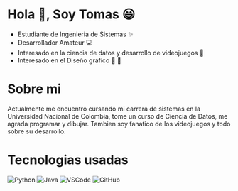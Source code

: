 # Hola :wave:, Soy Tomas 😃 
- Estudiante de Ingenieria de Sistemas :sparkles:
- Desarrollador Amateur :computer:
- Interesado en la ciencia de datos y desarrollo de videojuegos :new_moon_with_face:
- Interesado en el Diseño gráfico :rocket: :milky_way:

# Sobre mi
Actualmente me encuentro cursando mi carrera de sistemas en la Universidad Nacional de Colombia, tome un curso de Ciencia de Datos, me agrada programar y dibujar. Tambien soy fanatico de los videojuegos y todo sobre su desarrollo.

# Tecnologias usadas

![Python](https://img.shields.io/badge/Python-3776AB?style=for-the-badge&logo=python&logoColor=white)
![Java](https://img.shields.io/badge/Java-007396?style=for-the-badge&logo=java&logoColor=white)
![VSCode](https://img.shields.io/badge/VSCode-0078D4?style=for-the-badge&logo=visual-studio-code&logoColor=white)
![GitHub](https://img.shields.io/badge/GitHub-181717?style=for-the-badge&logo=github&logoColor=white)
















<!---
Tomassaldana/Tomassaldana is a ✨ special ✨ repository because its `README.md` (this file) appears on your GitHub profile.
You can click the Preview link to take a look at your changes.
--->
